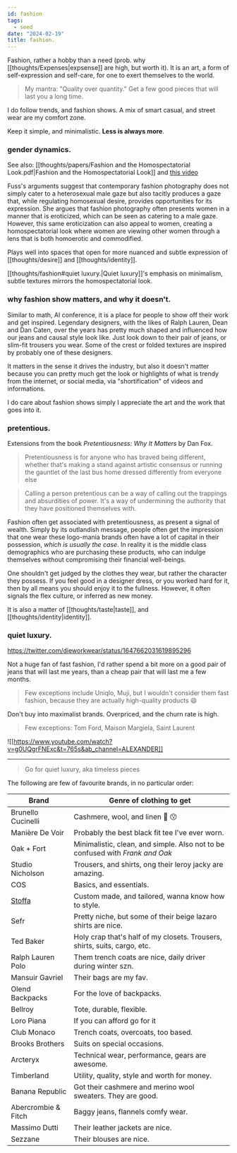 ```yaml
---
id: fashion
tags:
  - seed
date: "2024-02-19"
title: fashion.
---
```


Fashion, rather a hobby than a need (prob. why [[thoughts/Expenses|expsense]] are high, but worth it). It is an art, a form of self-expression and self-care, for one to exert themselves to the world.

> My mantra: "Quality over quantity." Get a few good pieces that will last you a long time.

I do follow trends, and fashion shows. A mix of smart casual, and street wear are my comfort zone.

Keep it simple, and minimalistic. **Less is always more**.

### gender dynamics.

See also: [[thoughts/papers/Fashion and the Homospectatorial Look.pdf|Fashion and the Homospectatorial Look]] and [this video](https://www.youtube.com/watch?v=DA2PqBAyGqI&t=454s&ab_channel=oliSUNvia)

Fuss's arguments suggest that contemporary fashion photography does not simply cater to a heterosexual male gaze but also tacitly produces a gaze that, while regulating homosexual desire, provides opportunities for its expression. She argues that fashion photography often presents women in a manner that is eroticized, which can be seen as catering to a male gaze. However, this same eroticization can also appeal to women, creating a homospectatorial look where women are viewing other women through a lens that is both homoerotic and commodified.

Plays well into spaces that open for more nuanced and subtle expression of [[thoughts/desire]] and [[thoughts/identity]].

[[thoughts/fashion#quiet luxury.|Quiet luxury]]'s emphasis on minimalism, subtle textures mirrors the homospectatorial look.

### why fashion show matters, and why it doesn't.

Similar to math, AI conference, it is a place for people to show off their work and get inspired. Legendary designers, with the likes of Ralph Lauren, Dean and Dan Caten, over the years has pretty much shaped and influenced how our jeans and causal style look like. Just look down to their pair of jeans, or slim-fit trousers you wear. Some of the crest or folded textures are inspired by probably one of these designers.

It matters in the sense it drives the industry, but also it doesn't matter because you can pretty much get the look or highlights of what is trendy from the internet, or social media, via "shortification" of videos and informations.

I do care about fashion shows simply I appreciate the art and the work that goes into it.

### pretentious.

Extensions from the book _Pretentiousness: Why It Matters_ by Dan Fox.

> Pretentiousness is for anyone who has braved being different, whether that's making a stand against artistic consensus or running the gauntlet of the last bus home dressed differently from everyone else

> Calling a person pretentious can be a way of calling out the trappings and absurdities of power. It's a way of undermining the authority that they have positioned themselves with.

Fashion often get associated with pretentiousness, as present a signal of wealth. Simply by its outlandish message, people often get the impression that one wear these logo-mania brands often have a lot of capital in their possession, _which is usually the case_. In reality it is the middle class demographics who are purchasing these products, who can indulge themselves without compromising their financial well-beings.

One shouldn't get judged by the clothes they wear, but rather the character they possess. If you feel good in a designer dress, or you worked hard for it, then by all means you should enjoy it to the fullness. However, it often signals the flex culture, or inferred as new money.

It is also a matter of [[thoughts/taste|taste]], and [[thoughts/identity|identity]].

### quiet luxury.

https://twitter.com/dieworkwear/status/1647662031619895296

Not a huge fan of fast fashion, I'd rather spend a bit more on a good pair of jeans that will last me years, than a cheap pair that will last me a few months.

> Few exceptions include Uniqlo, Muji, but I wouldn't consider them fast fashion, because they are actually high-quality products 😄

Don't buy into maximalist brands. Overpriced, and the churn rate is high.

> Few exceptions: Tom Ford, Maison Margiela, Saint Laurent

![[https://www.youtube.com/watch?v=g0UQgrFNExc&t=765s&ab_channel=ALEXANDER]]

---

> Go for quiet luxury, aka timeless pieces

The following are few of favourite brands, in no particular order:

| Brand                                   | Genre of clothing to get                                                      |
| --------------------------------------- | ----------------------------------------------------------------------------- |
| Brunello Cucinelli                      | Cashmere, wool, and linen 🤌 😗                                               |
| Manière De Voir                         | Probably the best black fit tee I've ever worn.                               |
| Oak + Fort                              | Minimalistic, clean, and simple. Also not to be confused with _Frank and Oak_ |
| Studio Nicholson                        | Trousers, and shirts, ong their leroy jacky are amazing.                      |
| COS                                     | Basics, and essentials.                                                       |
| [Stoffa](https://stoffa.co/pages/store) | Custom made, and tailored, wanna know how to style.                           |
| Sefr                                    | Pretty niche, but some of their beige lazaro shirts are nice.                 |
| Ted Baker                               | Holy crap that's half of my closets. Trousers, shirts, suits, cargo, etc.     |
| Ralph Lauren Polo                       | Them trench coats are nice, daily driver during winter szn.                   |
| Mansuir Gavriel                         | Their bags are my fav.                                                        |
| Olend Backpacks                         | For the love of backpacks.                                                    |
| Bellroy                                 | Tote, durable, flexible.                                                      |
| Loro Piana                              | If you can afford go for it                                                   |
| Club Monaco                             | Trench coats, overcoats, too based.                                           |
| Brooks Brothers                         | Suits on special occasions.                                                   |
| Arcteryx                                | Technical wear, performance, gears are awesome.                               |
| Timberland                              | Utility, quality, style and worth for money.                                  |
| Banana Republic                         | Got their cashmere and merino wool sweaters. They are good.                   |
| Abercrombie & Fitch                     | Baggy jeans, flannels comfy wear.                                             |
| Massimo Dutti                           | Their leather jackets are nice.                                               |
| Sezzane                                 | Their blouses are nice.                                                       |
